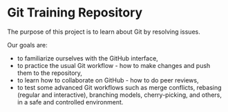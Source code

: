 # Git Training Repository

The purpose of this project is to learn about Git by resolving issues.

Our goals are:

* to familiarize ourselves with the GitHub interface,
* to practice the usual Git workflow - how to make changes and push them to the repository, 
* to learn how to collaborate on GitHub - how to do peer reviews,
* to test some advanced Git workflows such as merge conflicts, rebasing (regular and interactive), branching models, cherry-picking, and others, in a safe and controlled environment.

